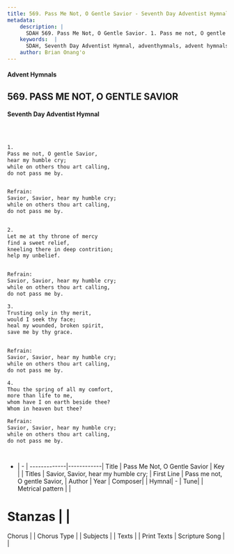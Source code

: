 ```yaml
---
title: 569. Pass Me Not, O Gentle Savior - Seventh Day Adventist Hymnal
metadata:
    description: |
      SDAH 569. Pass Me Not, O Gentle Savior. 1. Pass me not, O gentle Savior, hear my humble cry; while on others thou art calling, do not pass me by. 
    keywords:  |
      SDAH, Seventh Day Adventist Hymnal, adventhymnals, advent hymnals, Pass Me Not, O Gentle Savior, Pass me not, O gentle Savior, ,Savior, Savior, hear my humble cry;
    author: Brian Onang'o
---
```


#### Advent Hymnals
## 569. PASS ME NOT, O GENTLE SAVIOR
#### Seventh Day Adventist Hymnal

```txt



1.
Pass me not, O gentle Savior,
hear my humble cry;
while on others thou art calling,
do not pass me by.


Refrain:
Savior, Savior, hear my humble cry;
while on others thou art calling,
do not pass me by.


2.
Let me at thy throne of mercy
find a sweet relief,
kneeling there in deep contrition;
help my unbelief.


Refrain:
Savior, Savior, hear my humble cry;
while on others thou art calling,
do not pass me by.

3.
Trusting only in thy merit,
would I seek thy face;
heal my wounded, broken spirit,
save me by thy grace.


Refrain:
Savior, Savior, hear my humble cry;
while on others thou art calling,
do not pass me by.

4.
Thou the spring of all my comfort,
more than life to me,
whom have I on earth beside thee?
Whom in heaven but thee?

Refrain:
Savior, Savior, hear my humble cry;
while on others thou art calling,
do not pass me by.




```

- |   -  |
-------------|------------|
Title | Pass Me Not, O Gentle Savior |
Key |  |
Titles | Savior, Savior, hear my humble cry; |
First Line | Pass me not, O gentle Savior, |
Author | 
Year | 
Composer|  |
Hymnal|  - |
Tune|  |
Metrical pattern | |
# Stanzas |  |
Chorus |  |
Chorus Type |  |
Subjects |  |
Texts |  |
Print Texts | 
Scripture Song |  |
  
